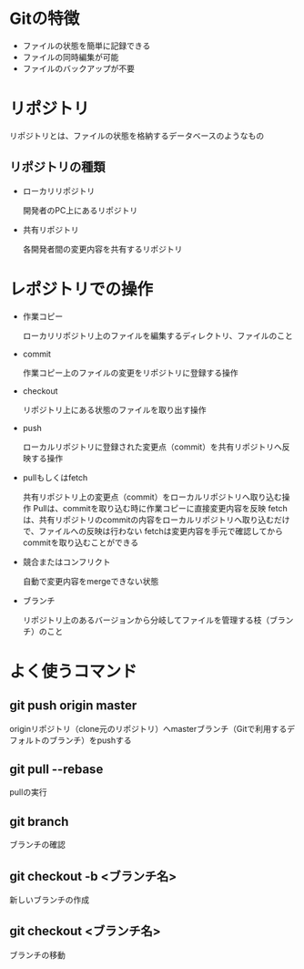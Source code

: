 # Gitの特徴

- ファイルの状態を簡単に記録できる
- ファイルの同時編集が可能
- ファイルのバックアップが不要

# リポジトリ

リポジトリとは、ファイルの状態を格納するデータベースのようなもの

## リポジトリの種類

- ローカリリポジトリ
  
  開発者のPC上にあるリポジトリ

- 共有リポジトリ
  
  各開発者間の変更内容を共有するリポジトリ

# レポジトリでの操作

- 作業コピー
  
  ローカリリポジトリ上のファイルを編集するディレクトリ、ファイルのこと

- commit
  
  作業コピー上のファイルの変更をリポジトリに登録する操作

- checkout
  
  リポジトリ上にある状態のファイルを取り出す操作

- push
  
  ローカルリポジトリに登録された変更点（commit）を共有リポジトリへ反映する操作

- pullもしくはfetch
  
  共有リポジトリ上の変更点（commit）をローカルリポジトリへ取り込む操作
  Pullは、commitを取り込む時に作業コピーに直接変更内容を反映
  fetchは、共有リポジトリのcommitの内容をローカルリポジトリへ取り込むだけで、ファイルへの反映は行わない
  fetchは変更内容を手元で確認してからcommitを取り込むことができる

- 競合またはコンフリクト
  
  自動で変更内容をmergeできない状態

- ブランチ
  
  リポジトリ上のあるバージョンから分岐してファイルを管理する枝（ブランチ）のこと

# よく使うコマンド

##  git push origin master

originリポジトリ（clone元のリポジトリ）へmasterブランチ（Gitで利用するデフォルトのブランチ）をpushする

## git pull --rebase

pullの実行

## git branch

ブランチの確認

## git checkout -b <ブランチ名>

新しいブランチの作成

## git checkout <ブランチ名>

ブランチの移動





